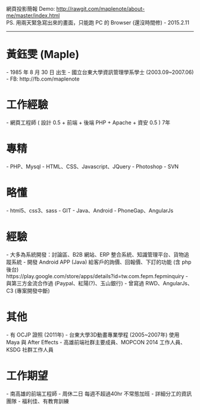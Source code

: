 
網頁投影簡報 Demo: http://rawgit.com/maplenote/about-me/master/index.html <br>
PS. 用兩天緊急寫出來的畫面，只能跑 PC 的 Browser (還沒時間修) - 2015.2.11
<hr>
<h1>黃鈺雯 (Maple)</h1>
- 1985 年 8 月 30 日 出生
- 國立台東大學資訊管理學系學士 (2003.09~2007.06)
- FB: http://fb.com/maplenote
<h1>工作經驗</h1>
- 網頁工程師 ( 設計 0.5 + 前端 + 後端 PHP + Apache + 資安 0.5 ) 7年
<h1>專精</h1>
- PHP、Mysql
- HTML、CSS、Javascript、JQuery
- Photoshop
- SVN
<h1>略懂</h1>
- html5、css3、sass
- GIT
- Java、Android
- PhoneGap、AngularJs
<h1>經驗</h1>
- 大多為系統開發：討論區、B2B 網站、ERP 整合系統、知識管理平台、貨物追蹤系統
- 開發 Android APP (Java) 給客戶的詢價、回報價、下訂的功能 (含 php 後台)<br>https://play.google.com/store/apps/details?id=tw.com.fepm.fepminquiry 
- 與第三方金流合作過 (Paypal、紅陽(?)、玉山銀行)
- 曾寫過 RWD、AngularJs、C3 (專案開發中斷)
<h1>其他</h1>
- 有 OCJP 證照 (2011年)
- 台東大學3D動畫專業學程 (2005~2007年) 使用 Maya 與 After Effects
- 高雄前端社群主要成員、MOPCON 2014 工作人員、KSDG 社群工作人員
<h1>工作期望</h1>
- 南高雄的前端工程師
- 周休二日 每週不超過40hr 不常態加班
- 詳細分工的資訊團隊
- 福利佳、有教育訓練
